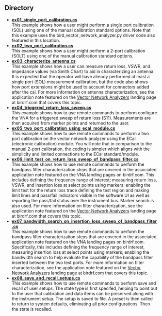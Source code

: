 ## Directory

* **[ex01_single_port_calibration.cs](./ex01_single_port_calibration.cs)**  
This example shows how a user might perform a single port calibration (SOL) using one of the manual calibration standard options. Note that this example uses the bird_vector_network_analyzer.py driver code also featured in this location.
* **[ex02_two_port_calibration.cs](./ex02_two_port_calibration.cs)**  
This example shows how a user might perform a 2-port calibration (SOLT) using one of the manual calibration standard options.
* **[ex03_characterize_antenna.cs](./ex03_characterize_antenna.cs)**  
This example shows how a user can measure return loss, VSWR, and impedance values (via Smith Chart) to aid in characterizing an antenna. It is expected that the operator will have already performed at least a single port (SOL) measurement calibration, but the code also shows how port extensions might be used to account for connectors added after the cal. For more information on antenna characterization, see the application note featured on the [Vector Network Analyzers](https://birdrf.com/Products/Analyzers/VNA.aspx) landing page at birdrf.com that covers this topic.
* **[ex04_triggered_return_loss_sweep.cs](./ex04_triggered_return_loss_sweep.cs)**  
This example shows how to use remote commands to perform configure the VNA for a triggered sweep of return loss (S11). Measurements are then acquired from marker points and returned to the user.
* **[ex05_two_port_calibration_using_ecal_module.cs](./ex05_two_port_calibration_using_ecal_module.cs)**  
This example shows how to use remote commands to perform a two port calibration on the vector network analyzer using the ECal (electronic calibration) module. You will note that in comparison to the manual 2-port calibration, the coding is simpler which aligns with the simplicity and limited connections to the ECal standard/module. 
* **[ex06_limit_test_on_return_loss_sweep_of_bandpass_filter.cs](./ex06_limit_test_on_return_loss_sweep_of_bandpass_filter.cs)**  
This example shows how to use remote commands to perform the bandpass filter characterization steps that are covered in the associated application note featured on the VNA landing pages on birdrf.com. This includes defining the frequency range of interest; measuring return loss, VSWR, and insertion loss at select points using markers; enabling the limit test for the return loss trace defining the test region and making limit lines and pass/fail indicators visible in the software UI as well as reporting the pass/fail status over the instrument bus. Marker search is also used. For more information on filter characterization, see the application note featured on the [Vector Network Analyzers](https://birdrf.com/Products/Analyzers/VNA.aspx) landing page at birdrf.com that covers this topic.
* **[ex07_bandwidth_search_on_insertion_loss_sweep_of_bandpass_filter.cs](./ex07_bandwidth_search_on_insertion_loss_sweep_of_bandpass_filter.cs)**  
This example shows how to use remote commands to perform the bandpass filter characterization steps that are covered in the associated application note featured on the VNA landing pages on birdrf.com. Specifically, this includes defining the frequency range of interest, measuring insertion loss at select points using markers; enabling the bandwidth search to help evaluate the capability of the bandpass filter inserted between the two test ports. For more information on filter characterization, see the application note featured on the [Vector Network Analyzers](https://birdrf.com/Products/Analyzers/VNA.aspx) landing page at birdrf.com that covers this topic.
* **[ex08_save_and_recall_setups.cs](./ex08_save_and_recall_setups.cs)**  
This example shows how to use remote commands to perform save and recall of user setups. The state type is first specifed, helping to point out to the user that calibration and data items can be preserved along with the instrument setup. The setup is saved to file. A preset is then called to return to system defaults, eliminating all prior configurations. Then the state is recalled.